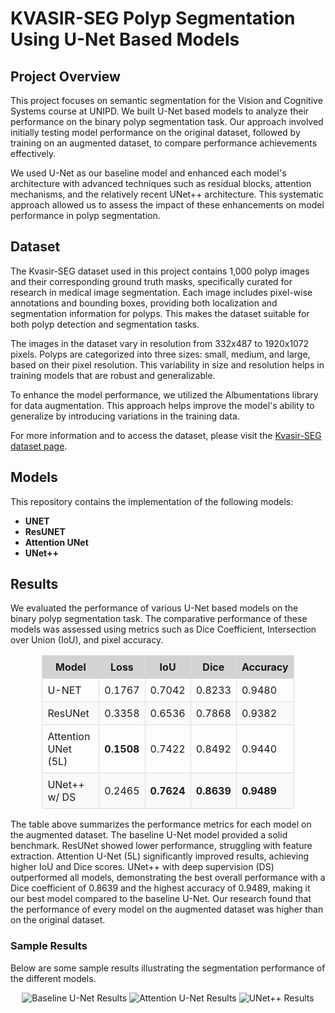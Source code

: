 # KVASIR-SEG Polyp Segmentation Using U-Net Based Models

## Project Overview
This project focuses on semantic segmentation for the Vision and Cognitive Systems course at UNIPD. We built U-Net based models to analyze their performance on the binary polyp segmentation task. Our approach involved initially testing model performance on the original dataset, followed by training on an augmented dataset, to compare performance achievements effectively. 

We used U-Net as our baseline model and enhanced each model's architecture with advanced techniques such as residual blocks, attention mechanisms, and the relatively recent UNet++ architecture. This systematic approach allowed us to assess the impact of these enhancements on model performance in polyp segmentation.


## Dataset
The Kvasir-SEG dataset used in this project contains 1,000 polyp images and their corresponding ground truth masks, specifically curated for research in medical image segmentation. Each image includes pixel-wise annotations and bounding boxes, providing both localization and segmentation information for polyps. This makes the dataset suitable for both polyp detection and segmentation tasks. 

The images in the dataset vary in resolution from 332x487 to 1920x1072 pixels. Polyps are categorized into three sizes: small, medium, and large, based on their pixel resolution. This variability in size and resolution helps in training models that are robust and generalizable.

To enhance the model performance, we utilized the Albumentations library for data augmentation. This approach helps improve the model's ability to generalize by introducing variations in the training data.

For more information and to access the dataset, please visit the [Kvasir-SEG dataset page](https://datasets.simula.no/kvasir/).


## Models
This repository contains the implementation of the following models:
- **UNET**
- **ResUNET**
- **Attention UNet**
- **UNet++**

## Results
We evaluated the performance of various U-Net based models on the binary polyp segmentation task. The comparative performance of these models was assessed using metrics such as Dice Coefficient, Intersection over Union (IoU), and pixel accuracy.

<div align="center">
  <table style="border-collapse: collapse; width: 80%;">
    <thead>
      <tr style="background-color: #d3d3d3;">
        <th style="padding: 8px; border: 1px solid #ddd;">Model</th>
        <th style="padding: 8px; border: 1px solid #ddd;">Loss</th>
        <th style="padding: 8px; border: 1px solid #ddd;">IoU</th>
        <th style="padding: 8px; border: 1px solid #ddd;">Dice</th>
        <th style="padding: 8px; border: 1px solid #ddd;">Accuracy</th>
      </tr>
    </thead>
    <tbody>
      <tr>
        <td style="padding: 8px; border: 1px solid #ddd;">U-NET</td>
        <td style="padding: 8px; border: 1px solid #ddd;">0.1767</td>
        <td style="padding: 8px; border: 1px solid #ddd;">0.7042</td>
        <td style="padding: 8px; border: 1px solid #ddd;">0.8233</td>
        <td style="padding: 8px; border: 1px solid #ddd;">0.9480</td>
      </tr>
      <tr style="background-color: #f9f9f9;">
        <td style="padding: 8px; border: 1px solid #ddd;">ResUNet</td>
        <td style="padding: 8px; border: 1px solid #ddd;">0.3358</td>
        <td style="padding: 8px; border: 1px solid #ddd;">0.6536</td>
        <td style="padding: 8px; border: 1px solid #ddd;">0.7868</td>
        <td style="padding: 8px; border: 1px solid #ddd;">0.9382</td>
      </tr>
      <tr>
        <td style="padding: 8px; border: 1px solid #ddd;">Attention UNet (5L)</td>
        <td style="padding: 8px; border: 1px solid #ddd;"><b>0.1508</b></td>
        <td style="padding: 8px; border: 1px solid #ddd;">0.7422</td>
        <td style="padding: 8px; border: 1px solid #ddd;">0.8492</td>
        <td style="padding: 8px; border: 1px solid #ddd;">0.9440</td>
      </tr>
      <tr style="background-color: #f9f9f9;">
        <td style="padding: 8px; border: 1px solid #ddd;">UNet++ w/ DS</td>
        <td style="padding: 8px; border: 1px solid #ddd;">0.2465</td>
        <td style="padding: 8px; border: 1px solid #ddd;"><b>0.7624</b></td>
        <td style="padding: 8px; border: 1px solid #ddd;"><b>0.8639</b></td>
        <td style="padding: 8px; border: 1px solid #ddd;"><b>0.9489</b></td>
      </tr>
    </tbody>
  </table>
</div>



The table above summarizes the performance metrics for each model on the augmented dataset. The baseline U-Net model provided a solid benchmark. ResUNet showed lower performance, struggling with feature extraction. Attention U-Net (5L) significantly improved results, achieving higher IoU and Dice scores. UNet++ with deep supervision (DS) outperformed all models, demonstrating the best overall performance with a Dice coefficient of 0.8639 and the highest accuracy of 0.9489, making it our best model compared to the baseline U-Net. Our research found that the performance of every model on the augmented dataset was higher than on the original dataset.

### Sample Results
Below are some sample results illustrating the segmentation performance of the different models. 

<p align="center">
  <img src="images/baseline_unet_results.png" alt="Baseline U-Net Results">
  <img src="images/attention_unet_results.png" alt="Attention U-Net Results">
  <img src="images/unetpp_results.png" alt="UNet++ Results">
</p>
